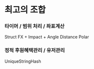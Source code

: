 # 최고의 조합

### 타이머 / 범위 처리 / 좌표계산
Struct FX + Impact + Angle Distance Polar

### 정적 후원혜택관리 / 유저관리
UniqueStringHash
